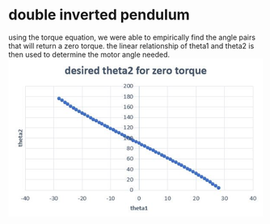 # double inverted pendulum

using the torque equation, we were able to empirically find the angle pairs that will return a zero torque. the linear relationship of theta1 and theta2 is then used to determine the motor angle needed.
![](theta2_function.JPG)
